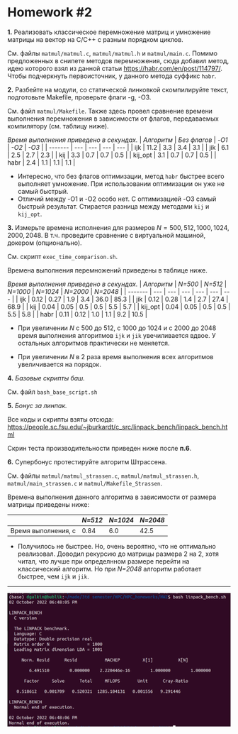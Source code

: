 # Homework #2

**1.** Реализовать классическое перемножение матриц и умножение матрицы на вектор на C/C++ с разным порядком циклов.

См. файлы `matmul/matmul.c`, `matmul/matmul.h` и `matmul/main.c`. Помимо предложенных в снипете методов перемножения, сюда добавил метод, идею которого взял из данной статьи https://habr.com/en/post/114797/. Чтобы подчеркнуть первоисточник, у данного метода суффикс `habr`.

**2.** Разбейте на модули, со статической линковкой скомпилируйте текст, подготовьте Makefile, проверьте флаги -g,  -O3.

См. файл `matmul/Makefile`. Также здесь провел сравнение времени выполнения перемножения в зависимости от флагов, передаваемых компилятору (см. таблицу ниже). 

*Время выполнения приведено в секундах.*
| *Алгоритм* | *Без флагов*  | *-O1*  | *-O2*  | *-O3*  |
| ------- | --- | --- | --- | --- |
| ijk | 11.2 | 3.3 | 3.4 | 3.1 |
| jik | 6.1 | 2.5 | 2.7 | 2.3 |
| kij | 3.3 | 0.7 | 0.7 | 0.5 |
| kij_opt | 3.1 | 0.7 | 0.7 | 0.5 |
| habr | 2.4 | 1.1 | 1.1 | 1.1 |

* Интересно, что без флагов оптимизации, метод `habr` быстрее всего выполняет умножение. При использовании оптимизации он уже не самый быстрый.
* Отличий между -O1 и -O2 особо нет. С оптимизацией -O3 самый быстрый результат. Стирается разница между методами `kij` и `kij_opt`.

**3.** Измерьте времена исполнения для размеров $N = 500, 512, 1000, 1024, 2000, 2048$.
В т.ч. проведите сравнение с виртуальной машиной, докером (опционально).

См. скрипт `exec_time_comparison.sh`.

Времена выполнения перемножений приведены в таблице ниже.

*Время выполнения приведено в секундах.*
| *Алгоритм* | *N=500*  | *N=512*  | *N=1000*  | *N=1024*  | *N=2000*  | *N=2048*  |
| ------- | --- | --- | --- | --- | --- | --- |
| ijk | 0.12 | 0.27 | 1.9 | 3.4 | 36.0 | 85.3 |
| jik | 0.12 | 0.28 | 1.4 | 2.7 | 27.4 | 68.9 |
| kij | 0.04 | 0.05 | 0.5 | 0.5 | 5.5 | 5.7 |
| kij_opt | 0.04 | 0.05 | 0.5 | 0.5 | 5.5 | 5.8 |
| habr | 0.11 | 0.12 | 1.0 | 1.1 | 9.2 | 10.5 |

* При увеличении *N* с 500 до 512, с 1000 до 1024 и с 2000 до 2048 время выполнения алгоритмов `ijk` и `jik` увечиливается вдвое. У остальных алгоритмов практически не меняется.

* При увеличении *N* в 2 раза время выполнения всех алгоритмов увеличивается на порядок.

**4.** *Базовые скрипты баш.*

См. файл `bash_base_script.sh`

**5.** *Бонус за линпак.*

Все коды и скрипты взяты отсюда: https://people.sc.fsu.edu/~jburkardt/c_src/linpack_bench/linpack_bench.html

Скрин теста производительности приведен ниже после **п.6**.

**6.** Супербонус протестируйте алгоритм Штрассена.

См. файлы `matmul/matmul_strassen.c`, `matmul/matmul_strassen.h`, `matmul/main_strassen.c` и `matmul/Makefile_Strassen`.

Времена выполнения данного алгоритма в зависимости от размера матрицы приведены ниже:

|| *N=512* | *N=1024* | *N=2048*  |
| ------- | --- | --- | --- |
| Время выполнения, с | 0.84 | 6.0 | 42.5 |

* Получилось не быстрее. Но, очень вероятно, что не оптимально реализовал. Доводил рекурсию до матрицы размера 2 на 2, хотя читал, что лучше при определнном размере перейти на классический алгоритм. Но при *N=2048* алгоритм работает быстрее, чем `ijk` и `jik`.

_______


![alt text](https://github.com/Dmitry-Galkin/HPC_homeworks/blob/main/HW2/linpack.png)

